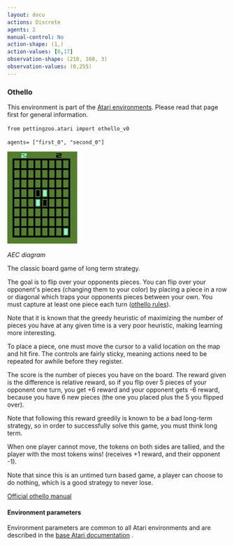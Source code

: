 ```yaml
---
layout: docu
actions: Discrete
agents: 2
manual-control: No
action-shape: (1,)
action-values: [0,17]
observation-shape: (210, 160, 3)
observation-values: (0,255)
---
```


### Othello

This environment is part of the [Atari environments](../atari). Please read that page first for general information.


`from pettingzoo.atari import othello_v0`

`agents= ["first_0", "second_0"]`

![othello gif](atari_othello.gif)

*AEC diagram*

The classic board game of long term strategy.

The goal is to flip over your opponents pieces. You can flip over your opponent's pieces (changing them to your color) by placing a piece in a row or diagonal which traps your opponents pieces between your own. You must capture at least one piece each turn ([othello rules](https://www.mastersofgames.com/rules/reversi-othello-rules.htm)).

Note that it is known that the greedy heuristic of maximizing the number of pieces you have at any given time is a very poor heuristic, making learning more interesting.

To place a piece, one must move the cursor to a valid location on the map and hit fire. The controls are fairly sticky, meaning actions need to be repeated for awhile before they register.

The score is the number of pieces you have on the board. The reward given is the difference is relative reward, so if you flip over 5 pieces of your opponent one turn, you get +6 reward and your opponent gets -6 reward, because you have 6 new pieces (the one you placed plus the 5 you flipped over).

Note that following this reward greedily is known to be a bad long-term strategy, so in order to successfully solve this game, you must think long term.

When one player cannot move, the tokens on both sides are tallied, and the player with the most tokens wins! (receives +1 reward, and their opponent -1).

Note that since this is an untimed turn based game, a player can choose to do nothing, which is a good strategy to never lose. 

[Official othello manual](https://atariage.com/manual_html_page.php?SoftwareLabelID=335)

#### Environment parameters

Environment parameters are common to all Atari environments and are described in the [base Atari documentation](../atari) .
